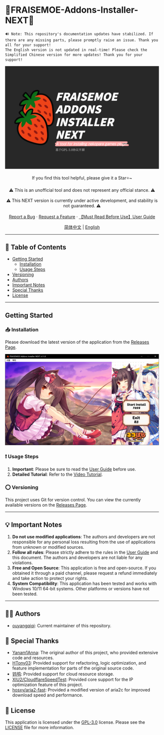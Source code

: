 # 🍓FRAISEMOE-Addons-Installer-NEXT🍓

```
🔊 Note: This repository's documentation updates have stabilized. If there are any missing parts, please promptly raise an issue. Thank you all for your support!
The English version is not updated in real-time! Please check the Simplified Chinese version for more updates! Thank you for your support!
```

<!-- PROJECT SHIELDS -->

<p align="center">
  <a href="https://github.com/hyb-oyqq/FRAISEMOE-Addons-Installer-NEXT">
    <img src="./introduction_imgs/main.png" alt="Logo">
  </a>
  <br />
    <br />
  If you find this tool helpful, please give it a Star⭐~
  <br />
    <br />
  ⚠️ This is an unofficial tool and does not represent any official stance. ⚠️
  <br />
  <br />
  ⚠️ This NEXT version is currently under active development, and stability is not guaranteed. ⚠️
  <br />
    <br />
  <a href="https://github.com/hyb-oyqq/FRAISEMOE-Addons-Installer-NEXT/issues">Report a Bug</a>
  ·
  <a href="https://github.com/hyb-oyqq/FRAISEMOE-Addons-Installer-NEXT/issues">Request a Feature</a>
  ·
  <a href="https://github.com/hyb-oyqq/FRAISEMOE-Addons-Installer-NEXT/blob/master/FAQ.md">【Must Read Before Use】User Guide</a>
    <br />
</p>

<!-- LANGUAGE -->
<p align="center">
    <a href="README.md">简体中文</a> | 
    <a href="README-en.md">English</a>
</p>

---

## 📕 Table of Contents

- [Getting Started](#getting-started)
  - [Installation](#installation)
  - [Usage Steps](#usage-steps)
- [Versioning](#versioning)
- [Authors](#authors)
- [Important Notes](#important-notes)
- [Special Thanks](#special-thanks)
- [License](#license)

---

## Getting Started

### 📥 Installation

Please download the latest version of the application from the [Releases Page](https://github.com/hyb-oyqq/FRAISEMOE-Addons-Installer-NEXT/releases).

![preview](./introduction_imgs/preview.png)

### ❗ Usage Steps

1. **Important**: Please be sure to read the [User Guide](https://github.com/hyb-oyqq/FRAISEMOE-Addons-Installer-NEXT/blob/master/FAQ.md) before use.
2. **Detailed Tutorial**: Refer to the [Video Tutorial](https://www.bilibili.com/video/BV1hn9UYwE6p/).

### ⭕ Versioning

This project uses Git for version control. You can view the currently available versions on the [Releases Page](https://github.com/hyb-oyqq/FRAISEMOE-Addons-Installer-NEXT/releases).

---

## 💡 Important Notes

1.  **Do not use modified applications**: The authors and developers are not responsible for any personal loss resulting from the use of applications from unknown or modified sources.
2.  **Follow all rules**: Please strictly adhere to the rules in the [User Guide](https://github.com/hyb-oyqq/FRAISEMOE-Addons-Installer-NEXT/blob/master/FAQ.md) and this document. The authors and developers are not liable for any violations.
3.  **Free and Open Source**: This application is free and open-source. If you obtained it through a paid channel, please request a refund immediately and take action to protect your rights.
4.  **System Compatibility**: This application has been tested and works with Windows 10/11 64-bit systems. Other platforms or versions have not been tested.

---

## 👨‍💻 Authors

- [ouyangqiqi](https://github.com/hyb-oyqq): Current maintainer of this repository.

## 🎉 Special Thanks
- [Yanam1Anna](https://github.com/Yanam1Anna): The original author of this project, who provided extensive code and resources.
- [HTony03](https://github.com/HTony03): Provided support for refactoring, logic optimization, and feature implementation for parts of the original source code.
- [钨鸮](https://github.com/ABSIDIA): Provided support for cloud resource storage.
- [XIU2/CloudflareSpeedTest](https://github.com/XIU2/CloudflareSpeedTest): Provided core support for the IP optimization feature of this project.
- [hosxy/aria2-fast](https://github.com/hosxy/aria2-fast): Provided a modified version of aria2c for improved download speed and performance.

## 📖 License

This application is licensed under the [GPL-3.0](https://github.com/hyb-oyqq/FRAISEMOE-Addons-Installer-NEXT/blob/master/LICENSE) license. Please see the [LICENSE](https://github.com/hyb-oyqq/FRAISEMOE-Addons-Installer-NEXT/blob/master/LICENSE) file for more information.

